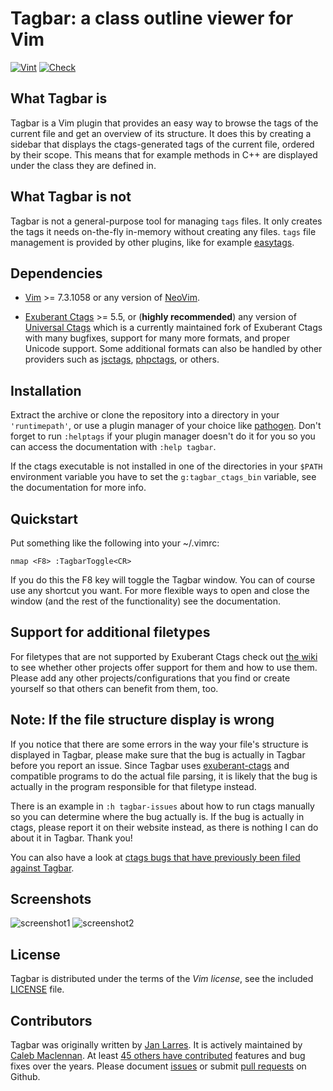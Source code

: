 # Tagbar: a class outline viewer for Vim

[![Vint](https://github.com/majutsushi/tagbar/workflows/Vint/badge.svg)](https://github.com/majutsushi/tagbar/actions?workflow=Vint)
[![Check](https://github.com/majutsushi/tagbar/workflows/Check/badge.svg)](https://github.com/majutsushi/tagbar/actions?workflow=Check)

## What Tagbar is

Tagbar is a Vim plugin that provides an easy way to browse the tags of the
current file and get an overview of its structure. It does this by creating a
sidebar that displays the ctags-generated tags of the current file, ordered by
their scope. This means that for example methods in C++ are displayed under
the class they are defined in.

## What Tagbar is not

Tagbar is not a general-purpose tool for managing `tags` files. It only
creates the tags it needs on-the-fly in-memory without creating any files.
`tags` file management is provided by other plugins, like for example
[easytags](https://github.com/xolox/vim-easytags).

## Dependencies

* [Vim](http://www.vim.org/) >= 7.3.1058
  or any version of [NeoVim](https://neovim.io/).

* [Exuberant Ctags](http://ctags.sourceforge.net/) >= 5.5,
  or (**highly recommended**) any version of [Universal
  Ctags](https://ctags.io) which is a currently maintained fork of Exuberant
  Ctags with many bugfixes, support for many more formats, and proper Unicode
  support. Some additional formats can also be handled by other providers such
  as [jsctags](https://github.com/sergioramos/jsctags),
  [phpctags](https://github.com/vim-php/phpctags), or others.

## Installation

Extract the archive or clone the repository into a directory in your
`'runtimepath'`, or use a plugin manager of your choice like
[pathogen](https://github.com/tpope/vim-pathogen). Don't forget to run
`:helptags` if your plugin manager doesn't do it for you so you can access the
documentation with `:help tagbar`.

If the ctags executable is not installed in one of the directories in your
`$PATH` environment variable you have to set the `g:tagbar_ctags_bin`
variable, see the documentation for more info.

## Quickstart

Put something like the following into your ~/.vimrc:

```vim
nmap <F8> :TagbarToggle<CR>
```

If you do this the F8 key will toggle the Tagbar window. You can of course use
any shortcut you want. For more flexible ways to open and close the window
(and the rest of the functionality) see the documentation.

## Support for additional filetypes

For filetypes that are not supported by Exuberant Ctags check out [the
wiki](https://github.com/majutsushi/tagbar/wiki) to see whether other projects
offer support for them and how to use them. Please add any other
projects/configurations that you find or create yourself so that others can
benefit from them, too.

## Note: If the file structure display is wrong

If you notice that there are some errors in the way your file's structure is
displayed in Tagbar, please make sure that the bug is actually in Tagbar
before you report an issue. Since Tagbar uses
[exuberant-ctags](http://ctags.sourceforge.net/) and compatible programs to do
the actual file parsing, it is likely that the bug is actually in the program
responsible for that filetype instead.

There is an example in `:h tagbar-issues` about how to run ctags manually so
you can determine where the bug actually is. If the bug is actually in ctags,
please report it on their website instead, as there is nothing I can do about
it in Tagbar. Thank you!

You can also have a look at [ctags bugs that have previously been filed
against Tagbar](https://github.com/majutsushi/tagbar/issues?labels=ctags-bug&page=1&state=closed).

## Screenshots

![screenshot1](https://i.imgur.com/Sf9Ls2r.png)
![screenshot2](https://i.imgur.com/n4bpPv3.png)

## License

Tagbar is distributed under the terms of the *Vim license*, see the included [LICENSE](LICENSE) file.

## Contributors

Tagbar was originally written by [Jan Larres](https://github.com/majutsushi).
It is actively maintained by [Caleb Maclennan](https://github.com/alerque).
At least [45 others have contributed](https://github.com/majutsushi/tagbar/graphs/contributors) features and bug fixes over the years.
Please document [issues](https://github.com/majutsushi/tagbar/issues) or submit [pull requests](https://github.com/majutsushi/tagbar/issues) on Github.
